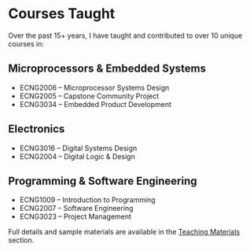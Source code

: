 # Courses Taught

Over the past 15+ years, I have taught and contributed to over 10 unique courses in:

## Microprocessors & Embedded Systems
- ECNG2006 – Microprocessor Systems Design
- ECNG2005 – Capstone Community Project
- ECNG3034 – Embedded Product Development

## Electronics
- ECNG3016 – Digital Systems Design
- ECNG2004 – Digital Logic & Design

## Programming & Software Engineering
- ECNG1009 – Introduction to Programming
- ECNG2007 – Software Engineering
- ECNG3023 – Project Management

Full details and sample materials are available in the [Teaching Materials](materials.md) section.
